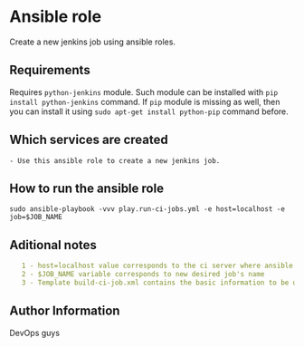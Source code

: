 # Ansible role 

Create a new jenkins job using ansible roles.

## Requirements

Requires `python-jenkins` module. Such module can be installed with `pip install python-jenkins` command.
If `pip` module is missing as well, then you can install it using `sudo apt-get install python-pip` command before.

## Which services are created

```
- Use this ansible role to create a new jenkins job.
```

## How to run the ansible role 
```
sudo ansible-playbook -vvv play.run-ci-jobs.yml -e host=localhost -e job=$JOB_NAME
```

## Aditional notes

```yaml
   1 - host=localhost value corresponds to the ci server where ansible will deployed the new jobs
   2 - $JOB_NAME variable corresponds to new desired job's name
   3 - Template build-ci-job.xml contains the basic information to be used in the job creation process like description and build step to execute all needed commands 

```

## Author Information

DevOps guys
